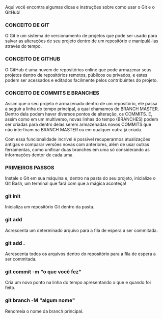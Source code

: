 Aqui você encontra algumas dicas e instruções sobre como usar o Git e o GitHub!


### CONCEITO DE GIT
O Git é um sistema de versionamento de projetos que pode ser usado para salvar as alterações de seu projeto dentro de um repositório e manipulá-las através do tempo.


### CONCEITO DE GITHUB
O GitHub é uma nuvem de repositórios online que pode armazenar seus projetos dentro de repositórios remotos, públicos ou privados, e estes podem ser acessados e editados facilmente pelos contribuintes do projeto.


### CONCEITO DE COMMITS E BRANCHES
Assim que o seu projeto é armazenado dentro de um repositório, ele passa a seguir a linha do tempo principal, a qual chamamos de BRANCH MASTER. Dentro dela podem haver diversos pontos de alteração, os COMMITS. E, assim como em um multiverso, novas linhas do tempo (BRANCHES) podem ser criadas para dentro delas serem armazenadas novos COMMITS que não interfiram na BRANCH MASTER ou em qualquer outra já criada.

Com essa funcionalidade incrível é possível recuperarmos atualizações antigas e comparar versões novas com anteriores, além de usar outras ferramentas, como unificar duas branches em uma só considerando as informações dentor de cada uma.


### PRIMEIROS PASSOS
Instale o Git em sua máquina e, dentro na pasta do seu projeto, inicialize o Git Bash, um terminal que fará com que a mágica aconteça!


### git init
Inicializa um repositório Git dentro da pasta.


### git add <file>
Acrescenta um determinado arquivo para a fila de espera a ser commitada.


### git add .
Acrescenta todos os arquivos dentro do repositório para a fila de espera a ser commitada.


### git commit -m "o que você fez"
Cria um novo ponto na linha do tempo apresentando o que e quando foi feito.


### git branch -M "algum nome"
Renomeia o nome da branch principal.

